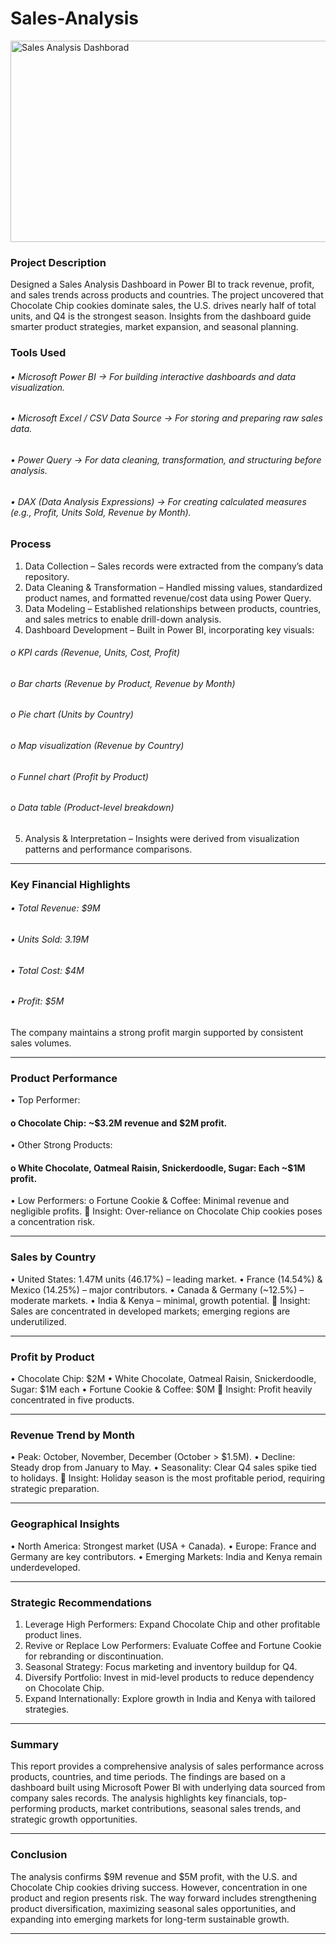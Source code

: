 # Sales-Analysis

<img width="570" height="322" alt="Sales Analysis Dashborad" src="https://github.com/user-attachments/assets/c5d3195f-9f63-43da-a488-5ae1130c01ae" />

### Project Description
Designed a Sales Analysis Dashboard in Power BI to track revenue, profit, and sales trends across products and countries. The project uncovered that Chocolate Chip cookies dominate sales, the U.S. drives nearly half of total units, and Q4 is the strongest season. Insights from the dashboard guide smarter product strategies, market expansion, and seasonal planning.

### Tools Used
###### •	Microsoft Power BI → For building interactive dashboards and data visualization.
###### •	Microsoft Excel / CSV Data Source → For storing and preparing raw sales data.
###### •	Power Query → For data cleaning, transformation, and structuring before analysis.
###### •	DAX (Data Analysis Expressions) → For creating calculated measures (e.g., Profit, Units Sold, Revenue by Month).

### Process
1.	Data Collection – Sales records were extracted from the company’s data repository.
2.	Data Cleaning & Transformation – Handled missing values, standardized product names, and formatted revenue/cost data using Power Query.
3.	Data Modeling – Established relationships between products, countries, and sales metrics to enable drill-down analysis.
4.	Dashboard Development – Built in Power BI, incorporating key visuals:
###### o	KPI cards (Revenue, Units, Cost, Profit)
###### o	Bar charts (Revenue by Product, Revenue by Month)
###### o	Pie chart (Units by Country)
###### o	Map visualization (Revenue by Country)
###### o	Funnel chart (Profit by Product)
###### o	Data table (Product-level breakdown)
5.	Analysis & Interpretation – Insights were derived from visualization patterns and performance comparisons.
________________________________________

### Key Financial Highlights
###### •	Total Revenue: $9M
###### •	Units Sold: 3.19M
###### •	Total Cost: $4M
###### •	Profit: $5M
The company maintains a strong profit margin supported by consistent sales volumes.
________________________________________
### Product Performance
•	Top Performer:
#### o	Chocolate Chip: ~$3.2M revenue and $2M profit.
•	Other Strong Products:
#### o	White Chocolate, Oatmeal Raisin, Snickerdoodle, Sugar: Each ~$1M profit.
•	Low Performers:
o	Fortune Cookie & Coffee: Minimal revenue and negligible profits.
📌 Insight: Over-reliance on Chocolate Chip cookies poses a concentration risk.
________________________________________

### Sales by Country
•	United States: 1.47M units (46.17%) – leading market.
•	France (14.54%) & Mexico (14.25%) – major contributors.
•	Canada & Germany (~12.5%) – moderate markets.
•	India & Kenya – minimal, growth potential.
📌 Insight: Sales are concentrated in developed markets; emerging regions are underutilized.
________________________________________
### Profit by Product
•	Chocolate Chip: $2M
•	White Chocolate, Oatmeal Raisin, Snickerdoodle, Sugar: $1M each
•	Fortune Cookie & Coffee: $0M
📌 Insight: Profit heavily concentrated in five products.
________________________________________
### Revenue Trend by Month
•	Peak: October, November, December (October > $1.5M).
•	Decline: Steady drop from January to May.
•	Seasonality: Clear Q4 sales spike tied to holidays.
📌 Insight: Holiday season is the most profitable period, requiring strategic preparation.
________________________________________
### Geographical Insights
•	North America: Strongest market (USA + Canada).
•	Europe: France and Germany are key contributors.
•	Emerging Markets: India and Kenya remain underdeveloped.
________________________________________
### Strategic Recommendations
1.	Leverage High Performers: Expand Chocolate Chip and other profitable product lines.
2.	Revive or Replace Low Performers: Evaluate Coffee and Fortune Cookie for rebranding or discontinuation.
3.	Seasonal Strategy: Focus marketing and inventory buildup for Q4.
4.	Diversify Portfolio: Invest in mid-level products to reduce dependency on Chocolate Chip.
5.	Expand Internationally: Explore growth in India and Kenya with tailored strategies.
________________________________________

### Summary
This report provides a comprehensive analysis of sales performance across products, countries, and time periods. The findings are based on a dashboard built using Microsoft Power BI with underlying data sourced from company sales records. The analysis highlights key financials, top-performing products, market contributions, seasonal sales trends, and strategic growth opportunities.
________________________________________

### Conclusion
The analysis confirms $9M revenue and $5M profit, with the U.S. and Chocolate Chip cookies driving success. However, concentration in one product and region presents risk. The way forward includes strengthening product diversification, maximizing seasonal sales opportunities, and expanding into emerging markets for long-term sustainable growth.
________________________________________
